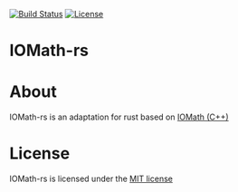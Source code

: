 [![Build Status](https://travis-ci.com/x4kkk3r/IOMath-rs.svg?branch=master)](https://travis-ci.com/x4kkk3r/IOMath-rs)
[![License](https://img.shields.io/github/license/x4kkk3r/IOMath-rs)]()
# IOMath-rs

# About
IOMath-rs is an adaptation for rust based on [IOMath (C++)](https://github.com/x4kkk3r/IOMath)

# License
IOMath-rs is licensed under the [MIT license](LICENSE)
